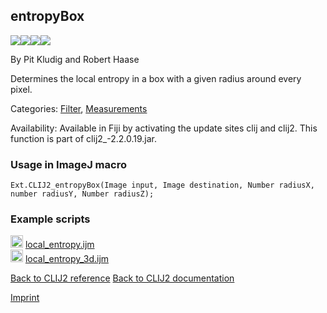 ## entropyBox
<img src="images/mini_empty_logo.png"/><img src="images/mini_clij2_logo.png"/><img src="images/mini_clijx_logo.png"/><img src="images/mini_empty_logo.png"/>

By Pit Kludig and Robert Haase

Determines the local entropy in a box with a given radius around every pixel.

Categories: [Filter](https://clij.github.io/clij2-docs/reference__filter), [Measurements](https://clij.github.io/clij2-docs/reference__measurement)

Availability: Available in Fiji by activating the update sites clij and clij2.
This function is part of clij2_-2.2.0.19.jar.

### Usage in ImageJ macro
```
Ext.CLIJ2_entropyBox(Image input, Image destination, Number radiusX, number radiusY, Number radiusZ);
```




### Example scripts
<a href="https://github.com/clij/clij2-docs/blob/master/src/main/macro/local_entropy.ijm"><img src="images/language_macro.png" height="20"/></a> [local_entropy.ijm](https://github.com/clij/clij2-docs/blob/master/src/main/macro/local_entropy.ijm)  
<a href="https://github.com/clij/clij2-docs/blob/master/src/main/macro/local_entropy_3d.ijm"><img src="images/language_macro.png" height="20"/></a> [local_entropy_3d.ijm](https://github.com/clij/clij2-docs/blob/master/src/main/macro/local_entropy_3d.ijm)  


[Back to CLIJ2 reference](https://clij.github.io/clij2-docs/reference)
[Back to CLIJ2 documentation](https://clij.github.io/clij2-docs)

[Imprint](https://clij.github.io/imprint)
